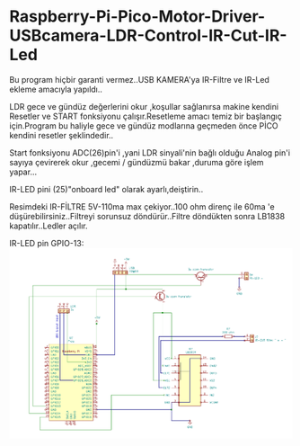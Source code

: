 # Raspberry-Pi-Pico-Motor-Driver-USBcamera-LDR-Control-IR-Cut-IR-Led

Bu program hiçbir garanti vermez..USB KAMERA'ya IR-Filtre ve IR-Led ekleme amacıyla yapıldı..

LDR gece ve gündüz değerlerini okur ,koşullar sağlanırsa makine kendini Resetler ve START fonksiyonu çalışır.Resetleme amacı temiz bir başlangıç için.Program bu haliyle gece ve gündüz modlarına geçmeden önce PİCO kendini resetler şeklindedir..

Start fonksiyonu ADC(26)pin'i ,yani LDR sinyali'nin bağlı olduğu Analog pin'i sayıya çevirerek okur ,gecemi / gündüzmü bakar ,duruma göre işlem yapar...

IR-LED pini (25)"onboard led" olarak ayarlı,deiştirin..

Resimdeki IR-FİLTRE 5V-110ma max çekiyor..100 ohm direnç ile 60ma 'e düşürebilirsiniz..Filtreyi sorunsuz döndürür..Filtre döndükten sonra 
LB1838 kapatılır..Ledler açılır.



IR-LED pin GPIO-13: ![Alt Text](https://github.com/kungfumasterv11/Raspberry-Pi-Pico-Motor-Driver-USBcamera-LDR-Control-IR-Cut-IR-Led/blob/main/Raspberry%20Pico%20USB%20Camera%20IR-CUT%20IR%20LED.png)
